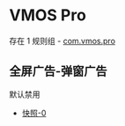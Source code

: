 # VMOS Pro

存在 1 规则组 - [com.vmos.pro](/src/apps/com.vmos.pro.ts)

## 全屏广告-弹窗广告

默认禁用

- [快照-0](https://i.gkd.li/i/13536416)
